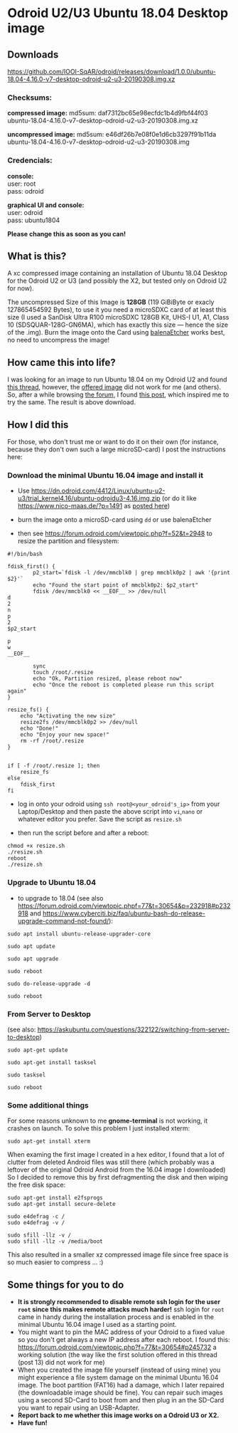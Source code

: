 # Odroid U2/U3 Ubuntu 18.04 Desktop image

## Downloads
<https://github.com/IOOI-SqAR/odroid/releases/download/1.0.0/ubuntu-18.04-4.16.0-v7-desktop-odroid-u2-u3-20190308.img.xz>

### Checksums:
**compressed image:**
md5sum: daf7312bc65e98ecfdc1b4d9fbf44f03 ubuntu-18.04-4.16.0-v7-desktop-odroid-u2-u3-20190308.img.xz

**uncompressed image:**
md5sum: e46df26b7e08f0e1d6cb3297f91b11da ubuntu-18.04-4.16.0-v7-desktop-odroid-u2-u3-20190308.img

### Credencials:

**console:**  
user: root  
pass: odroid

**graphical UI and console:**  
user: odroid  
pass: ubuntu1804

**Please change this as soon as you can!**

## What is this?
A xc compressed image containing an installation of Ubuntu 18.04 Desktop for the Odroid U2 or U3 (and possibly the X2, but tested only on Odroid U2 for now). 

The uncompressed Size of this Image is **128GB** (119 GiBiByte or exacly 127865454592 Bytes), to use it you need a microSDXC card of at least this size (I used a SanDisk Ultra R100 microSDXC 128GB Kit, UHS-I U1, A1, Class 10 (SDSQUAR-128G-GN6MA), which has exactly this size — hence the size of the .img). Burn the image onto the Card using [balenaEtcher](https://www.balena.io/etcher/) works best, no need to uncompress the image!

## How came this into life?
I was looking for an image to run Ubuntu 18.04 on my Odroid U2 and found [this thread](https://forum.odroid.com/viewtopic.php?t=31765), however, the [offered image](https://www.odroid.in/mirror/dn.odroid.com/4412/trial_18.04_minimal/) did not work for me (and others). So, after a while browsing [the forum](https://forum.odroid.com/index.php), I found [this post](https://forum.odroid.com/viewtopic.php?f=77&t=30654#p232918), which inspired me to try the same. The result is above download.

## How I did this
For those, who don't trust me or want to do it on their own (for instance, because they don't own such a large microSD-card) I post the instructions here:

### Download the minimal Ubuntu 16.04 image and install it

* Use <https://dn.odroid.com/4412/Linux/ubuntu-u2-u3/trial_kernel4.16/ubuntu-odroidu3-4.16.img.zip>
(or do it like <https://www.nico-maas.de/?p=1491> as [posted here](https://forum.odroid.com/viewtopic.php?f=77&t=30654))

* burn the image onto a microSD-card using `dd` or use balenaEtcher

* then see <https://forum.odroid.com/viewtopic.php?f=52&t=2948>
to resize the partition and filesystem:

```
#!/bin/bash

fdisk_first() {
		p2_start=`fdisk -l /dev/mmcblk0 | grep mmcblk0p2 | awk '{print $2}'`
		echo "Found the start point of mmcblk0p2: $p2_start"
		fdisk /dev/mmcblk0 << __EOF__ >> /dev/null
d
2
n
p
2
$p2_start

p
w
__EOF__

		sync
		touch /root/.resize
		echo "Ok, Partition resized, please reboot now"
		echo "Once the reboot is completed please run this script again"
}

resize_fs() {
	echo "Activating the new size"
	resize2fs /dev/mmcblk0p2 >> /dev/null
	echo "Done!"
	echo "Enjoy your new space!"
	rm -rf /root/.resize
}


if [ -f /root/.resize ]; then
	resize_fs
else
	fdisk_first
fi
```
* log in onto your odroid using `ssh root@<your_odroid's_ip>` from your Laptop/Desktop and then paste the above script into `vi`,`nano` or whatever editor you prefer. Save the script as `resize.sh`

* then run the script before and after a reboot:

```
chmod +x resize.sh
./resize.sh
reboot
./resize.sh
```

### Upgrade to Ubuntu 18.04
* to upgrade to 18.04 (see also <https://forum.odroid.com/viewtopic.phpf=77&t=30654&p=232918#p232918> and <https://www.cyberciti.biz/faq/ubuntu-bash-do-release-upgrade-command-not-found/>):

```
sudo apt install ubuntu-release-upgrader-core

sudo apt update

sudo apt upgrade

sudo reboot

sudo do-release-upgrade -d

sudo reboot
```


### From Server to Desktop

(see also: <https://askubuntu.com/questions/322122/switching-from-server-to-desktop>)

```
sudo apt-get update

sudo apt-get install tasksel

sudo tasksel

sudo reboot
```
### Some additional things

For some reasons unknown to me **gnome-terminal** is not working, it crashes on launch. To solve this problem I just installed xterm:

```
sudo apt-get install xterm
```

When examing the first image I created in a hex editor, I found that a lot of clutter from deleted Android files was still there (which probably was a leftover of the original Odroid Android from the 16.04 image I downloaded) So I decided to remove this by first defragmenting the disk and then wiping the free disk space:

```
sudo apt-get install e2fsprogs
sudo apt-get install secure-delete

sudo e4defrag -c /
sudo e4defrag -v /

sudo sfill -llz -v /
sudo sfill -llz -v /media/boot
```
This also resulted in a smaller xz compressed image file since free space is so much easier to compress … :)

## Some things for you to do
* **It is strongly recommended to disable remote ssh login for the user `root` since this makes remote attacks much harder!** ssh login for `root` came in handy during the installation process and is enabled in the minimal Ubuntu 16.04 image I used as a starting point.
* You might want to pin the MAC address of your Odroid to a fixed value so you don't get always a new IP address after each reboot. I found this: <https://forum.odroid.com/viewtopic.php?f=77&t=30654#p245732> a working solution (the way like the first solution offered in this thread (post 13) did not work for me)
* When you created the image file yourself (instead of using mine) you might experience a file system damage on the minimal Ubuntu 16.04 image. The boot partition (FAT16) had a damage, which I later repaired (the downloadable image should be fine). You can repair such images using a second SD-Card to boot from and then plug in an the SD-Card you want to repair using an USB-Adapter.
* **Report back to me whether this image works on a Odroid U3 or X2.**
* **Have fun!**